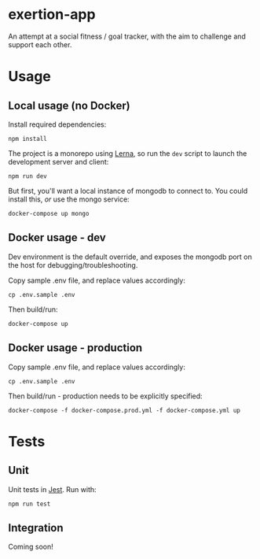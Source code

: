 # exertion-app

An attempt at a social fitness / goal tracker, with the aim to challenge and support each other.

# Usage
## Local usage (no Docker)
Install required dependencies:
```
npm install
```

The project is a monorepo using [Lerna](https://github.com/lerna/lerna), so run the `dev` script to launch the development server and client:
```
npm run dev
```

But first, you'll want a local instance of mongodb to connect to.  You could install this, *or* use the mongo service:
```
docker-compose up mongo
```

## Docker usage - dev
Dev environment is the default override, and exposes the mongodb port on the host for debugging/troubleshooting.

Copy sample .env file, and replace values accordingly:
```
cp .env.sample .env
```
Then build/run:
```
docker-compose up
```

## Docker usage - production
Copy sample .env file, and replace values accordingly:
```
cp .env.sample .env
```

Then build/run - production needs to be explicitly specified:
```
docker-compose -f docker-compose.prod.yml -f docker-compose.yml up
```


# Tests

## Unit
Unit tests in [Jest](https://jestjs.io/).  Run with:
```
npm run test
```

## Integration

Coming soon!
